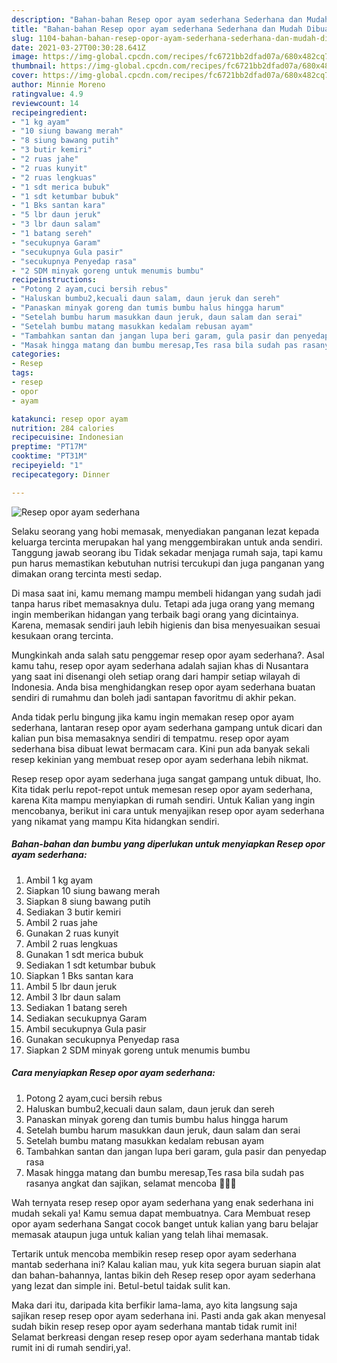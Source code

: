 ```yaml
---
description: "Bahan-bahan Resep opor ayam sederhana Sederhana dan Mudah Dibuat"
title: "Bahan-bahan Resep opor ayam sederhana Sederhana dan Mudah Dibuat"
slug: 1104-bahan-bahan-resep-opor-ayam-sederhana-sederhana-dan-mudah-dibuat
date: 2021-03-27T00:30:28.641Z
image: https://img-global.cpcdn.com/recipes/fc6721bb2dfad07a/680x482cq70/resep-opor-ayam-sederhana-foto-resep-utama.jpg
thumbnail: https://img-global.cpcdn.com/recipes/fc6721bb2dfad07a/680x482cq70/resep-opor-ayam-sederhana-foto-resep-utama.jpg
cover: https://img-global.cpcdn.com/recipes/fc6721bb2dfad07a/680x482cq70/resep-opor-ayam-sederhana-foto-resep-utama.jpg
author: Minnie Moreno
ratingvalue: 4.9
reviewcount: 14
recipeingredient:
- "1 kg ayam"
- "10 siung bawang merah"
- "8 siung bawang putih"
- "3 butir kemiri"
- "2 ruas jahe"
- "2 ruas kunyit"
- "2 ruas lengkuas"
- "1 sdt merica bubuk"
- "1 sdt ketumbar bubuk"
- "1 Bks santan kara"
- "5 lbr daun jeruk"
- "3 lbr daun salam"
- "1 batang sereh"
- "secukupnya Garam"
- "secukupnya Gula pasir"
- "secukupnya Penyedap rasa"
- "2 SDM minyak goreng untuk menumis bumbu"
recipeinstructions:
- "Potong 2 ayam,cuci bersih rebus"
- "Haluskan bumbu2,kecuali daun salam, daun jeruk dan sereh"
- "Panaskan minyak goreng dan tumis bumbu halus hingga harum"
- "Setelah bumbu harum masukkan daun jeruk, daun salam dan serai"
- "Setelah bumbu matang masukkan kedalam rebusan ayam"
- "Tambahkan santan dan jangan lupa beri garam, gula pasir dan penyedap rasa"
- "Masak hingga matang dan bumbu meresap,Tes rasa bila sudah pas rasanya angkat dan sajikan, selamat mencoba 🙏🙏🙏"
categories:
- Resep
tags:
- resep
- opor
- ayam

katakunci: resep opor ayam 
nutrition: 284 calories
recipecuisine: Indonesian
preptime: "PT17M"
cooktime: "PT31M"
recipeyield: "1"
recipecategory: Dinner

---
```



![Resep opor ayam sederhana](https://img-global.cpcdn.com/recipes/fc6721bb2dfad07a/680x482cq70/resep-opor-ayam-sederhana-foto-resep-utama.jpg)

Selaku seorang yang hobi memasak, menyediakan panganan lezat kepada keluarga tercinta merupakan hal yang menggembirakan untuk anda sendiri. Tanggung jawab seorang ibu Tidak sekadar menjaga rumah saja, tapi kamu pun harus memastikan kebutuhan nutrisi tercukupi dan juga panganan yang dimakan orang tercinta mesti sedap.

Di masa  saat ini, kamu memang mampu membeli hidangan yang sudah jadi tanpa harus ribet memasaknya dulu. Tetapi ada juga orang yang memang ingin memberikan hidangan yang terbaik bagi orang yang dicintainya. Karena, memasak sendiri jauh lebih higienis dan bisa menyesuaikan sesuai kesukaan orang tercinta. 



Mungkinkah anda salah satu penggemar resep opor ayam sederhana?. Asal kamu tahu, resep opor ayam sederhana adalah sajian khas di Nusantara yang saat ini disenangi oleh setiap orang dari hampir setiap wilayah di Indonesia. Anda bisa menghidangkan resep opor ayam sederhana buatan sendiri di rumahmu dan boleh jadi santapan favoritmu di akhir pekan.

Anda tidak perlu bingung jika kamu ingin memakan resep opor ayam sederhana, lantaran resep opor ayam sederhana gampang untuk dicari dan kalian pun bisa memasaknya sendiri di tempatmu. resep opor ayam sederhana bisa dibuat lewat bermacam cara. Kini pun ada banyak sekali resep kekinian yang membuat resep opor ayam sederhana lebih nikmat.

Resep resep opor ayam sederhana juga sangat gampang untuk dibuat, lho. Kita tidak perlu repot-repot untuk memesan resep opor ayam sederhana, karena Kita mampu menyiapkan di rumah sendiri. Untuk Kalian yang ingin mencobanya, berikut ini cara untuk menyajikan resep opor ayam sederhana yang nikamat yang mampu Kita hidangkan sendiri.

<!--inarticleads1-->

##### Bahan-bahan dan bumbu yang diperlukan untuk menyiapkan Resep opor ayam sederhana:

1. Ambil 1 kg ayam
1. Siapkan 10 siung bawang merah
1. Siapkan 8 siung bawang putih
1. Sediakan 3 butir kemiri
1. Ambil 2 ruas jahe
1. Gunakan 2 ruas kunyit
1. Ambil 2 ruas lengkuas
1. Gunakan 1 sdt merica bubuk
1. Sediakan 1 sdt ketumbar bubuk
1. Siapkan 1 Bks santan kara
1. Ambil 5 lbr daun jeruk
1. Ambil 3 lbr daun salam
1. Sediakan 1 batang sereh
1. Sediakan secukupnya Garam
1. Ambil secukupnya Gula pasir
1. Gunakan secukupnya Penyedap rasa
1. Siapkan 2 SDM minyak goreng untuk menumis bumbu




<!--inarticleads2-->

##### Cara menyiapkan Resep opor ayam sederhana:

1. Potong 2 ayam,cuci bersih rebus
1. Haluskan bumbu2,kecuali daun salam, daun jeruk dan sereh
1. Panaskan minyak goreng dan tumis bumbu halus hingga harum
1. Setelah bumbu harum masukkan daun jeruk, daun salam dan serai
1. Setelah bumbu matang masukkan kedalam rebusan ayam
1. Tambahkan santan dan jangan lupa beri garam, gula pasir dan penyedap rasa
1. Masak hingga matang dan bumbu meresap,Tes rasa bila sudah pas rasanya angkat dan sajikan, selamat mencoba 🙏🙏🙏




Wah ternyata resep resep opor ayam sederhana yang enak sederhana ini mudah sekali ya! Kamu semua dapat membuatnya. Cara Membuat resep opor ayam sederhana Sangat cocok banget untuk kalian yang baru belajar memasak ataupun juga untuk kalian yang telah lihai memasak.

Tertarik untuk mencoba membikin resep resep opor ayam sederhana mantab sederhana ini? Kalau kalian mau, yuk kita segera buruan siapin alat dan bahan-bahannya, lantas bikin deh Resep resep opor ayam sederhana yang lezat dan simple ini. Betul-betul taidak sulit kan. 

Maka dari itu, daripada kita berfikir lama-lama, ayo kita langsung saja sajikan resep resep opor ayam sederhana ini. Pasti anda gak akan menyesal sudah bikin resep resep opor ayam sederhana mantab tidak rumit ini! Selamat berkreasi dengan resep resep opor ayam sederhana mantab tidak rumit ini di rumah sendiri,ya!.


